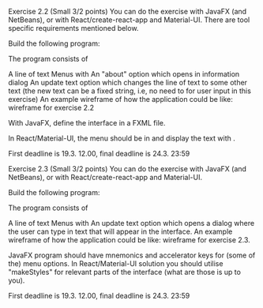 Exercise 2.2 (Small 3/2 points)
You can do the exercise with JavaFX (and NetBeans), or with React/create-react-app and Material-UI. There are tool specific requirements mentioned below.

Build the following program:

The program consists of

A line of text
Menus with
An "about" option which opens in information dialog
An update text option which changes the line of text to some other text (the new text can be a fixed string, i.e, no need to for user input in this exercise)
An example wireframe of how the application could be like:
wireframe for exercise 2.2

With JavaFX, define the interface in a FXML file.

In React/Material-UI, the menu should be in <AppBar> and display the text with <Typography>.

First deadline is 19.3. 12.00, final deadline is 24.3. 23:59



Exercise 2.3 (Small 3/2 points)
You can do the exercise with JavaFX (and NetBeans), or with React/create-react-app and Material-UI. 

Build the following program:

The program consists of

A line of text
Menus with
An update text option which opens a dialog where the user can type in text that will appear in the interface.
An example wireframe of how the application could be like:
wireframe for exercise 2.3.

JavaFX program should have mnemonics and accelerator keys for (some of the) menu options. In React/Material-UI solution you should utilise "makeStyles" for relevant parts of the interface (what are those is up to you).

First deadline is 19.3. 12.00, final deadline is 24.3. 23:59